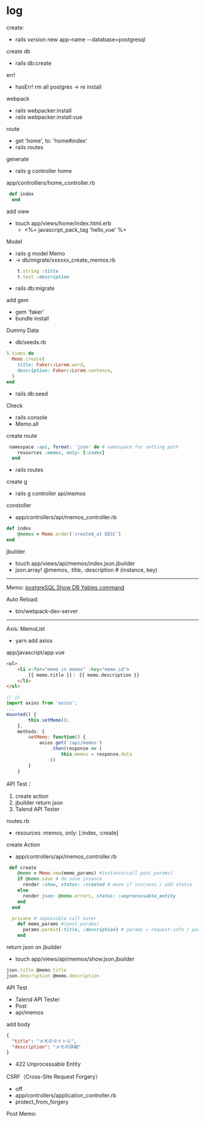 # log

create:

* rails _version_ new app-name --database=postgresql

create db

* rails db:create

err!

* hasErr! rm all postgres -> re install

webpack

* rails webpacker:install
* rails webpacker:install:vue

route

* get 'home', to: 'home#index'
* rails routes

generate

* rails g controller home

app/controlllers/home_controller.rb

``` ruby
 def index
  end
```

add view

* touch app/views/home/index.html.erb
  + <%= javascript_pack_tag 'hello_vue' %>

Model

* rails g model Memo
* -> db/migrate/xxxxxx_create_memos.rb

``` ruby
    t.string :title
    t.text :description
```

* rails db:migrate

add gem

* gem 'faker'
* bundle install

Dummy Data

* db/seeds.rb

``` ruby
5.times do
  Memo.create(
    title: Faker::Lorem.word,
    description: Faker::Lorem.sentence,
  )
end
```

* rails db:seed

Check

* rails console
* Memo.all

create route

``` ruby
 namespace :api, format: 'json' do # namespace for setting path
    resources :memos, only: [:index]
  end
```

* rails routes

create  g

* rails g controller api/memos

constoller

* app/controllers/api/memos_controller.rb

``` ruby
def index
    @memos = Memo.order('created_at DESC')
end
```

jbuilder

* touch app/views/api/memos/index.json.jbuilder
* json.array! @memos, :title, :description  # (instance, key)

---

Memo:
[postgreSQL Show DB Yables command](https://qiita.com/Shitimi_613/items/bcd6a7f4134e6a8f0621)

Auto Reload:

* bin/webpack-dev-server

---

Axis: MemoList

* yarn add axios

app/javascript/app.vue

``` html
<ul>
    <li v-for="memo in memos" :key="memo.id">
        {{ memo.title }}： {{ memo.description }}
    </li>
</ul>
```

``` js
// js
import axios from 'axios';
...
mounted() {
        this.setMemo();
    },
    methods: {
        setMemo: function() {
            axios.get('/api/memos')
                .then(response => (
                    this.memos = response.data
                ))
        }
    }
```

API  Test：

1. create action
1. jbuilder return json
1. Talend API Tester 

routes.rb

* resources :memos, only: [:index, :create]

create Action

* app/controllers/api/memos_controller.rb

``` ruby
 def create
    @memo = Memo.new(memo_params) #instance(call post_params)
    if @memo.save # do save insance
      render :show, status: :created # move if succsess / add status
    else
      render json: @memo.errors, status: :unprocessable_entity
    end
  end

  private # impossible call outer
    def memo_params #(post_params)
      params.permit(:title, :description) # params = request-info / params(possible change keys)
    end
```

return json on jbuilder

* touch app/views/api/memos/show.json.jbuilder

``` js
json.title @memo.title
json.description @memo.description
```

API Test

* Talend API Tester
* Post
* api/memos

add body

``` json
{
  "title": "メモのタイトル",
  "description": "メモの詳細"
}
```

* 422 Unprocessable Entity

CSRF（Cross-Site Request Forgery）

* off
* app/controllers/application_controller.rb
* protect_from_forgery

Post Memo:
